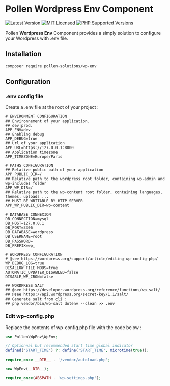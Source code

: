 # Pollen Wordpress Env Component

[![Latest Version](https://img.shields.io/badge/release-1.0.0-blue?style=for-the-badge)](https://www.presstify.com/pollen-solutions/asset/)
[![MIT Licensed](https://img.shields.io/badge/license-MIT-green?style=for-the-badge)](LICENSE.md)
[![PHP Supported Versions](https://img.shields.io/badge/PHP->=7.4-8892BF?style=for-the-badge&logo=php)](https://www.php.net/supported-versions.php)

Pollen **Wordpress Env** Component provides a simply solution to configure your Wordpress with .env file.

## Installation

```bash
composer require pollen-solutions/wp-env
```

## Configuration

### .env config file

Create a .env file at the root of your project :

```dotenv
# ENVIRONMENT CONFIGURATION
## Environnement of your application. 
## dev|prod. 
APP_ENV=dev
## Enabling debug
APP_DEBUG=true
## Url of your application
APP_URL=https://127.0.0.1:8000
## Application timezone
APP_TIMEZONE=Europe/Paris

# PATHS CONFIGURATION
## Relative public path of your application 
APP_PUBLIC_DIR=/
## Relative path to the wordpress root folder, containing wp-admin and wp-includes folder 
APP_WP_DIR=/
## Relative path to the wp-content root folder, containing languages, themes, uploads ...
## MUST BE WRITABLE BY HTTP SERVER 
APP_WP_PUBLIC_DIR=wp-content

# DATABASE CONNEXION
DB_CONNECTION=mysql
DB_HOST=127.0.0.1
DB_PORT=3306
DB_DATABASE=wordpress
DB_USERNAME=root
DB_PASSWORD=
DB_PREFIX=wp_

# WORDPRESS CONFIGURATION
# @see https://wordpress.org/support/article/editing-wp-config-php/
WP_DEBUG_LOG=true
DISALLOW_FILE_MODS=true
AUTOMATIC_UPDATER_DISABLED=false
DISABLE_WP_CRON=false

## WORDPRESS SALT
## @see https://developer.wordpress.org/reference/functions/wp_salt/
## @see https://api.wordpress.org/secret-key/1.1/salt/
## Generate salt from cli :
## php vendor/bin/wp-salt dotenv --clean >> .env
```

### Edit wp-config.php

Replace the contents of wp-config.php file with the code below :

```php
use Pollen\WpEnv\WpEnv;

// Optionnal but recommended start time global indicator
defined('START_TIME') ?: define('START_TIME', microtime(true));

require_once __DIR__ . '/vendor/autoload.php';

new WpEnv(__DIR__);

require_once(ABSPATH . 'wp-settings.php');
```


